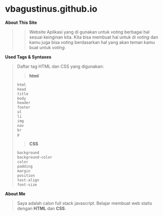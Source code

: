 # vbagustinus.github.io

**About This Site**
> > Website Aplikasi yang di gunakan untuk *voting* berbagai hal sesuai keinginan kita. Kita bisa membuat hal untuk di *voting* dan kamu juga bisa *voting*  berdasarkan hal yang akan teman kamu buat untuk *voting*.

**Used Tags & Syntaxes**
> Daftar tag HTML dan CSS yang digunakan:
>
> > **html**
>
> ```html
> html
> head
> title
> body
> header
> footer
> ul
> li
> img
> nav
> br
> p
> ```
>
> > **CSS**
>
> ```css
> background
> background-color
> color
> padding
> margin
> position
> text-align
> font-size
> ```

**About Me**
> Saya adalah calon full stack javascript. Belajar membuat web statis dengan **HTML** dan **CSS**. 
